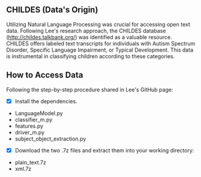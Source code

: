 ## CHILDES (Data's Origin)

Utilizing Natural Language Processing was crucial for accessing open text data. Following Lee's research approach, the CHILDES database (http://childes.talkbank.org/) was identified as a valuable resource. CHILDES offers labeled text transcripts for individuals with Autism Spectrum Disorder, Specific Language Impairment, or Typical Development. This data is instrumental in classifying children according to these categories.

## How to Access Data
Following the step-by-step procedure shared in Lee's GitHub page:

- [x] Install the dependencies.
* LanguageModel.py
* classifier_m.py
* features.py
* driver_m.py
* subject_object_extraction.py

- [x] Download the two .7z files and extract them into your working directory:
* plain_text.7z
* xml.7z
